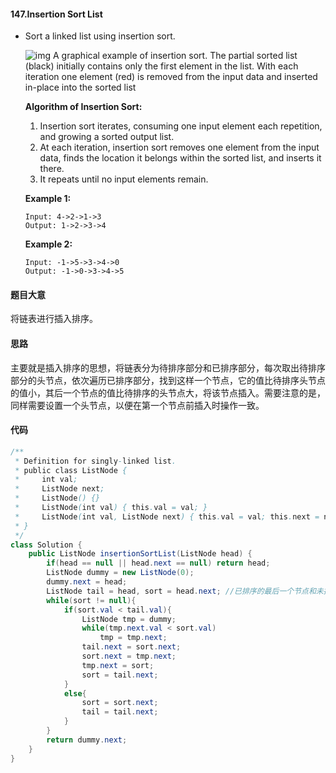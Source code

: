 #### 147.Insertion Sort List

- Sort a linked list using insertion sort.

  

  ![img](https://upload.wikimedia.org/wikipedia/commons/0/0f/Insertion-sort-example-300px.gif)
  A graphical example of insertion sort. The partial sorted list (black) initially contains only the first element in the list.
  With each iteration one element (red) is removed from the input data and inserted in-place into the sorted list

  **Algorithm of Insertion Sort:**

  1. Insertion sort iterates, consuming one input element each repetition, and growing a sorted output list.
  2. At each iteration, insertion sort removes one element from the input data, finds the location it belongs within the sorted list, and inserts it there.
  3. It repeats until no input elements remain.

  
  **Example 1:**

  ```
  Input: 4->2->1->3
  Output: 1->2->3->4
  ```

  **Example 2:**

  ```
  Input: -1->5->3->4->0
  Output: -1->0->3->4->5
  ```

#### 题目大意

将链表进行插入排序。

#### 思路

主要就是插入排序的思想，将链表分为待排序部分和已排序部分，每次取出待排序部分的头节点，依次遍历已排序部分，找到这样一个节点，它的值比待排序头节点的值小，其后一个节点的值比待排序的头节点大，将该节点插入。需要注意的是，同样需要设置一个头节点，以便在第一个节点前插入时操作一致。

#### 代码

```java
/**
 * Definition for singly-linked list.
 * public class ListNode {
 *     int val;
 *     ListNode next;
 *     ListNode() {}
 *     ListNode(int val) { this.val = val; }
 *     ListNode(int val, ListNode next) { this.val = val; this.next = next; }
 * }
 */
class Solution {
    public ListNode insertionSortList(ListNode head) {
        if(head == null || head.next == null) return head;
        ListNode dummy = new ListNode(0);
        dummy.next = head;
        ListNode tail = head, sort = head.next; //已排序的最后一个节点和未排序的首节点
        while(sort != null){
            if(sort.val < tail.val){
                ListNode tmp = dummy;
                while(tmp.next.val < sort.val)
                    tmp = tmp.next;
                tail.next = sort.next;
                sort.next = tmp.next;
                tmp.next = sort;
                sort = tail.next;
            }
            else{
                sort = sort.next;
                tail = tail.next;
            }
        }
        return dummy.next;
    }
}
```

